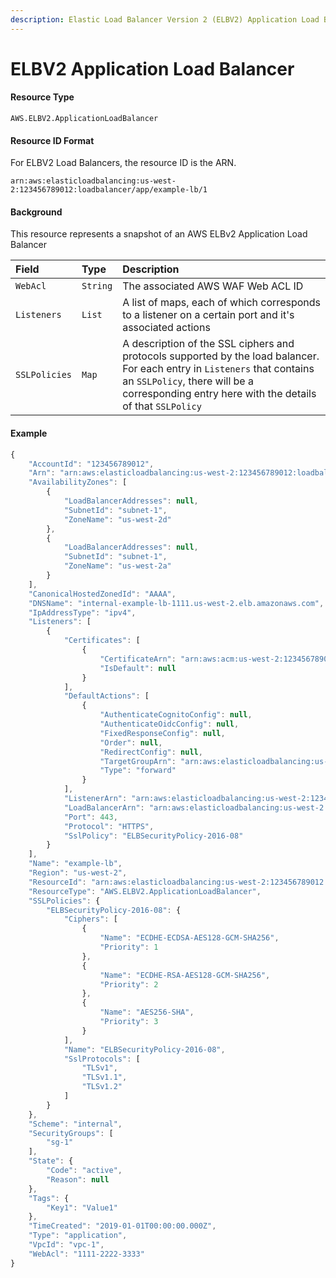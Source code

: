 ```yaml
---
description: Elastic Load Balancer Version 2 (ELBV2) Application Load Balancer
---
```


# ELBV2 Application Load Balancer

#### Resource Type

`AWS.ELBV2.ApplicationLoadBalancer`

#### Resource ID Format

For ELBV2 Load Balancers, the resource ID is the ARN.

`arn:aws:elasticloadbalancing:us-west-2:123456789012:loadbalancer/app/example-lb/1`

#### Background

This resource represents a snapshot of an AWS ELBv2 Application Load Balancer

| Field         | Type     | Description                                                                                                                                                                                                              |
| :------------ | :------- | :----------------------------------------------------------------------------------------------------------------------------------------------------------------------------------------------------------------------- |
| `WebAcl`      | `String` | The associated AWS WAF Web ACL ID                                                                                                                                                                                        |
| `Listeners`   | `List`   | A list of maps, each of which corresponds to a listener on a certain port and it's associated actions                                                                                                                    |
| `SSLPolicies` | `Map`    | A description of the SSL ciphers and protocols supported by the load balancer. For each entry in `Listeners` that contains an `SSLPolicy`, there will be a corresponding entry here with the details of that `SSLPolicy` |

#### Example

```javascript
{
    "AccountId": "123456789012",
    "Arn": "arn:aws:elasticloadbalancing:us-west-2:123456789012:loadbalancer/app/example-lb/1",
    "AvailabilityZones": [
        {
            "LoadBalancerAddresses": null,
            "SubnetId": "subnet-1",
            "ZoneName": "us-west-2d"
        },
        {
            "LoadBalancerAddresses": null,
            "SubnetId": "subnet-1",
            "ZoneName": "us-west-2a"
        }
    ],
    "CanonicalHostedZonedId": "AAAA",
    "DNSName": "internal-example-lb-1111.us-west-2.elb.amazonaws.com",
    "IpAddressType": "ipv4",
    "Listeners": [
        {
            "Certificates": [
                {
                    "CertificateArn": "arn:aws:acm:us-west-2:123456789012:certificate/example-cert",
                    "IsDefault": null
                }
            ],
            "DefaultActions": [
                {
                    "AuthenticateCognitoConfig": null,
                    "AuthenticateOidcConfig": null,
                    "FixedResponseConfig": null,
                    "Order": null,
                    "RedirectConfig": null,
                    "TargetGroupArn": "arn:aws:elasticloadbalancing:us-west-2:123456789012:targetgroup/test-lb-target-group/1",
                    "Type": "forward"
                }
            ],
            "ListenerArn": "arn:aws:elasticloadbalancing:us-west-2:123456789012:listener/app/example-lb/1/1",
            "LoadBalancerArn": "arn:aws:elasticloadbalancing:us-west-2:123456789012:loadbalancer/app/example-lb/1",
            "Port": 443,
            "Protocol": "HTTPS",
            "SslPolicy": "ELBSecurityPolicy-2016-08"
        }
    ],
    "Name": "example-lb",
    "Region": "us-west-2",
    "ResourceId": "arn:aws:elasticloadbalancing:us-west-2:123456789012:loadbalancer/app/example-lb/1",
    "ResourceType": "AWS.ELBV2.ApplicationLoadBalancer",
    "SSLPolicies": {
        "ELBSecurityPolicy-2016-08": {
            "Ciphers": [
                {
                    "Name": "ECDHE-ECDSA-AES128-GCM-SHA256",
                    "Priority": 1
                },
                {
                    "Name": "ECDHE-RSA-AES128-GCM-SHA256",
                    "Priority": 2
                },
                {
                    "Name": "AES256-SHA",
                    "Priority": 3
                }
            ],
            "Name": "ELBSecurityPolicy-2016-08",
            "SslProtocols": [
                "TLSv1",
                "TLSv1.1",
                "TLSv1.2"
            ]
        }
    },
    "Scheme": "internal",
    "SecurityGroups": [
        "sg-1"
    ],
    "State": {
        "Code": "active",
        "Reason": null
    },
    "Tags": {
        "Key1": "Value1"
    },
    "TimeCreated": "2019-01-01T00:00:00.000Z",
    "Type": "application",
    "VpcId": "vpc-1",
    "WebAcl": "1111-2222-3333"
}
```
